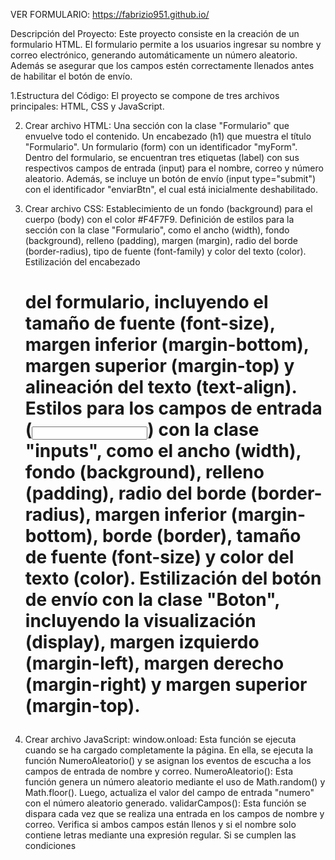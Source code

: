 VER FORMULARIO: https://fabrizio951.github.io/

Descripción del Proyecto:
Este proyecto consiste en la creación de un formulario HTML. El formulario permite a los usuarios ingresar su nombre y correo electrónico, generando automáticamente un número aleatorio. Además se asegurar que los campos estén correctamente llenados antes de habilitar el botón de envío.

1.Estructura del Código:
El proyecto se compone de tres archivos principales: HTML, CSS y JavaScript.

2. Crear archivo HTML:
Una sección con la clase "Formulario" que envuelve todo el contenido.
Un encabezado (h1) que muestra el título "Formulario".
Un formulario (form) con un identificador "myForm".
Dentro del formulario, se encuentran tres etiquetas (label) con sus respectivos campos de entrada (input) para el nombre, correo y número aleatorio.
Además, se incluye un botón de envío (input type="submit") con el identificador "enviarBtn", el cual está inicialmente deshabilitado.

3. Crear archivo CSS:
Establecimiento de un fondo (background) para el cuerpo (body) con el color #F4F7F9.
Definición de estilos para la sección con la clase "Formulario", como el ancho (width), fondo (background), relleno (padding), margen (margin), radio del borde (border-radius), tipo de fuente (font-family) y color del texto (color).
Estilización del encabezado <h1> del formulario, incluyendo el tamaño de fuente (font-size), margen inferior (margin-bottom), margen superior (margin-top) y alineación del texto (text-align).
Estilos para los campos de entrada (<input>) con la clase "inputs", como el ancho (width), fondo (background), relleno (padding), radio del borde (border-radius), margen inferior (margin-bottom), borde (border), tamaño de fuente (font-size) y color del texto (color).
Estilización del botón de envío con la clase "Boton", incluyendo la visualización (display), margen izquierdo (margin-left), margen derecho (margin-right) y margen superior (margin-top).

4. Crear archivo JavaScript:
window.onload: Esta función se ejecuta cuando se ha cargado completamente la página. En ella, se ejecuta la función NumeroAleatorio() y se asignan los eventos de escucha a los campos de entrada de nombre y correo.
NumeroAleatorio(): Esta función genera un número aleatorio mediante el uso de Math.random() y Math.floor(). Luego, actualiza el valor del campo de entrada "numero" con el número aleatorio generado.
validarCampos(): Esta función se dispara cada vez que se realiza una entrada en los campos de nombre y correo. Verifica si ambos campos están llenos y si el nombre solo contiene letras mediante una expresión regular. Si se cumplen las condiciones
